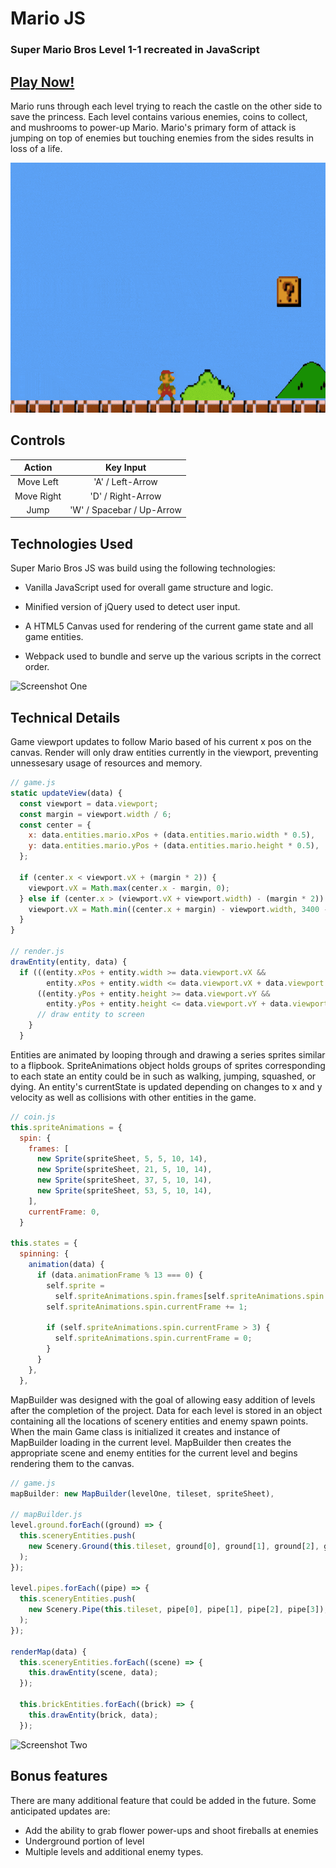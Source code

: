 # Mario JS
### Super Mario Bros Level 1-1 recreated in JavaScript

## [Play Now!](https://tylerreichle.github.io/mario_js/)

 Mario runs through each level trying to reach the castle on the other side to save the princess. Each level contains various enemies, coins to collect, and mushrooms to power-up Mario. Mario's primary form of attack is jumping on top of enemies but touching enemies from the sides results in loss of a life.

<img src="docs/screens/gameplay.gif" alt="gameplay gif" width="560" height="400"/>

 ## Controls

| Action     | Key Input                       |
|:----------:|:-------------------------------:|
| Move Left  | 'A' / Left-Arrow                |
| Move Right | 'D' / Right-Arrow               |
| Jump       | 'W' / Spacebar / Up-Arrow       |

## Technologies Used

Super Mario Bros JS was build using the following technologies:

- Vanilla JavaScript used for overall game structure and logic.

- Minified version of jQuery used to detect user input.

- A HTML5 Canvas used for rendering of the current game state and all game entities.

- Webpack used to bundle and serve up the various scripts in the correct order.


<img src="docs/screens/intro.png" alt="Screenshot One" width="560" height="400"/>

## Technical Details

Game viewport updates to follow Mario based of his current x pos on the canvas. Render will only draw entities currently in the viewport, preventing unnessesary usage of resources and memory.

```javascript
// game.js
static updateView(data) {
  const viewport = data.viewport;
  const margin = viewport.width / 6;
  const center = {
    x: data.entities.mario.xPos + (data.entities.mario.width * 0.5),
    y: data.entities.mario.yPos + (data.entities.mario.height * 0.5),
  };

  if (center.x < viewport.vX + (margin * 2)) {
    viewport.vX = Math.max(center.x - margin, 0);
  } else if (center.x > (viewport.vX + viewport.width) - (margin * 2)) {
    viewport.vX = Math.min((center.x + margin) - viewport.width, 3400 - viewport.width);
  }
}

// render.js
drawEntity(entity, data) {
  if (((entity.xPos + entity.width >= data.viewport.vX &&
        entity.xPos + entity.width <= data.viewport.vX + data.viewport.width)) &&
      ((entity.yPos + entity.height >= data.viewport.vY &&
        entity.yPos + entity.height <= data.viewport.vY + data.viewport.height))) {
      // draw entity to screen
    }
  }
```

Entities are animated by looping through and drawing a series sprites similar to a flipbook. SpriteAnimations object holds groups of sprites corresponding to each state an entity could be in such as walking, jumping, squashed, or dying. An entity's currentState is updated depending on changes to x and y velocity as well as collisions with other entities in the game.

```javascript
// coin.js
this.spriteAnimations = {
  spin: {
    frames: [
      new Sprite(spriteSheet, 5, 5, 10, 14),
      new Sprite(spriteSheet, 21, 5, 10, 14),
      new Sprite(spriteSheet, 37, 5, 10, 14),
      new Sprite(spriteSheet, 53, 5, 10, 14),
    ],
    currentFrame: 0,
  }

this.states = {
  spinning: {
    animation(data) {
      if (data.animationFrame % 13 === 0) {
        self.sprite =
          self.spriteAnimations.spin.frames[self.spriteAnimations.spin.currentFrame];
        self.spriteAnimations.spin.currentFrame += 1;

        if (self.spriteAnimations.spin.currentFrame > 3) {
          self.spriteAnimations.spin.currentFrame = 0;
        }
      }
    },
  },
```

MapBuilder was designed with the goal of allowing easy addition of levels after the completion of the project. Data for each level is stored in an object containing all the locations of scenery entities and enemy spawn points. When the main Game class is initialized it creates and instance of MapBuilder loading in the current level. MapBuilder then creates the appropriate scene and enemy entities for the current level and begins rendering them to the canvas.

```javascript
// game.js
mapBuilder: new MapBuilder(levelOne, tileset, spriteSheet),

// mapBuilder.js
level.ground.forEach((ground) => {
  this.sceneryEntities.push(
    new Scenery.Ground(this.tileset, ground[0], ground[1], ground[2], ground[3]),
  );
});

level.pipes.forEach((pipe) => {
  this.sceneryEntities.push(
    new Scenery.Pipe(this.tileset, pipe[0], pipe[1], pipe[2], pipe[3]),
  );
});

renderMap(data) {
  this.sceneryEntities.forEach((scene) => {
    this.drawEntity(scene, data);
  });

  this.brickEntities.forEach((brick) => {
    this.drawEntity(brick, data);
  });
```

<img src="docs/screens/big_mario.png" alt="Screenshot Two" width="560" height="400"/>

## Bonus features
There are many additional feature that could be added in the future. Some anticipated updates are:

- Add the ability to grab flower power-ups and shoot fireballs at enemies
- Underground portion of level
- Multiple levels and additional enemy types.
